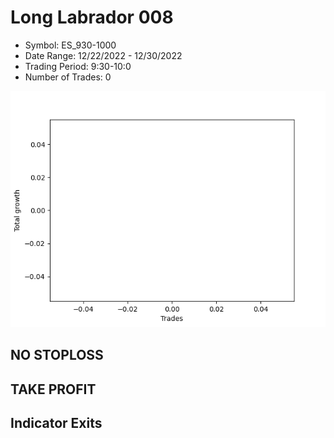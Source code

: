 # Long Labrador 008 
- Symbol: ES_930-1000
- Date Range: 12/22/2022 - 12/30/2022
- Trading Period: 9:30-10:0
- Number of Trades: 0

![Plot](LongLabrador008ES_930-1000.png)
## NO STOPLOSS














## TAKE PROFIT











## Indicator Exits

